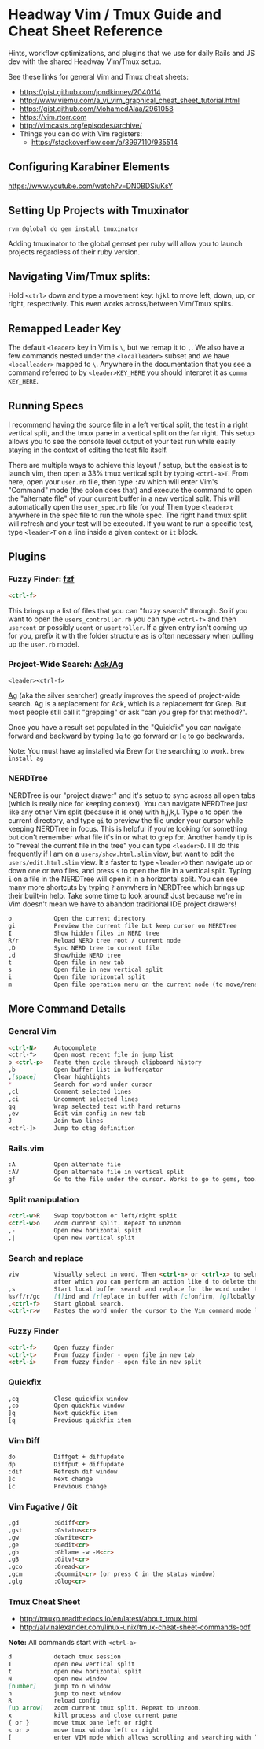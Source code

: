 # Headway Vim / Tmux Guide and Cheat Sheet Reference

Hints, workflow optimizations, and plugins that we use for daily Rails and JS dev with the shared Headway Vim/Tmux setup.

See these links for general Vim and Tmux cheat sheets:
  * https://gist.github.com/jondkinney/2040114
  * http://www.viemu.com/a_vi_vim_graphical_cheat_sheet_tutorial.html
  * https://gist.github.com/MohamedAlaa/2961058
  * https://vim.rtorr.com
  * http://vimcasts.org/episodes/archive/
  * Things you can do with Vim registers:
    - https://stackoverflow.com/a/3997110/935514

## Configuring Karabiner Elements

https://www.youtube.com/watch?v=DN0BDSiuKsY

## Setting Up Projects with Tmuxinator

    rvm @global do gem install tmuxinator

Adding tmuxinator to the global gemset per ruby will allow you to launch projects regardless of their ruby version.

## Navigating Vim/Tmux splits:

Hold `<ctrl>` down and type a movement key: `hjkl` to move left, down, up, or right, respectively. This even works across/between Vim/Tmux splits.

## Remapped Leader Key

The default `<leader>` key in Vim is `\`, but we remap it to `,`. We also have a few commands nested under the `<localleader>` subset and we have `<localleader>` mapped to `\`. Anywhere in the documentation that you see a command referred to by `<leader>KEY_HERE` you should interpret it as `comma KEY_HERE`.

## Running Specs

I recommend having the source file in a left vertical split, the test in a right vertical split, and the tmux pane in a vertical split on the far right. This setup allows you to see the console level output of your test run while easily staying in the context of editing the test file itself.

There are multiple ways to achieve this layout / setup, but the easiest is to launch vim, then open a 33% tmux vertical split by typing `<ctrl-a>T`. From here, open your `user.rb` file, then type `:AV` which will enter Vim's "Command" mode (the colon does that) and execute the command to open the "alternate file" of your current buffer in a new vertical split. This will automatically open the `user_spec.rb` file for you! Then type `<leader>t` anywhere in the spec file to run the whole spec. The right hand tmux split will refresh and your test will be executed. If you want to run a specific test, type `<leader>T` on a line inside a given `context` or `it` block.

## Plugins

### Fuzzy Finder: [fzf](https://github.com/junegunn/fzf.vim)
```markdown
<ctrl-f>
```
This brings up a list of files that you can "fuzzy search" through. So if you want to open the `users_controller.rb` you can type `<ctrl-f>` and then `usercont` or possibly `ucont` or `usertroller`. If a given entry isn't coming up for you, prefix it with the folder structure as is often necessary when pulling up the `user.rb` model.


### Project-Wide Search: [Ack/Ag](https://github.com/mileszs/ack.vim)

    <leader><ctrl-f>

[Ag](https://github.com/ggreer/the_silver_searcher) (aka the silver searcher) greatly improves the speed of project-wide search. Ag is a replacement for Ack, which is a replacement for Grep. But most people still call it "grepping" or ask "can you grep for that method?".

Once you have a result set populated in the "Quickfix" you can navigate forward and backward by typing `]q` to go forward or `[q` to go backwards.

Note: You must have `ag` installed via Brew for the searching to work. `brew install ag`


### NERDTree

NERDTree is our "project drawer" and it's setup to sync across all open tabs (which is really nice for keeping context). You can navigate NERDTree just like any other Vim split (because it is one) with h,j,k,l. Type `o` to open the current directory, and type `gi` to preview the file under your cursor while keeping NERDTree in focus. This is helpful if you're looking for something but don't remember what file it's in or what to grep for. Another handy tip is to "reveal the current file in the tree" you can type `<leader>D`. I'll do this frequently if I am on a `users/show.html.slim` view, but want to edit the `users/edit.html.slim` view. It's faster to type `<leader>D` then navigate up or down one or two files, and press `s` to open the file in a vertical split. Typing `i` on a file in the NERDTree will open it in a horizontal split. You can see many more shortcuts by typing `?` anywhere in NERDTree which brings up their built-in help. Take some time to look around! Just because we're in Vim doesn't mean we have to abandon traditional IDE project drawers!

```markdown
o            Open the current directory
gi           Preview the current file but keep cursor on NERDTree
I            Show hidden files in NERD tree
R/r          Reload NERD tree root / current node
,D           Sync NERD tree to current file
,d           Show/hide NERD tree
t            Open file in new tab
s            Open file in new vertical split
i            Open file horizontal split
m            Open file operation menu on the current node (to move/rename/delete)
```

## More Command Details

### General Vim
```markdown
<ctrl-N>     Autocomplete
<ctrl-^>     Open most recent file in jump list
p <ctrl-p>   Paste then cycle through clipboard history
,b           Open buffer list in buffergator
,[space]     Clear highlights
*            Search for word under cursor
,cl          Comment selected lines
,ci          Uncomment selected lines
gq           Wrap selected text with hard returns
,ev          Edit vim config in new tab
J            Join two lines
<ctrl-]>     Jump to ctag definition
```

### Rails.vim
```markdown
:A           Open alternate file
:AV          Open alternate file in vertical split
gf           Go to the file under the cursor. Works to go to gems, too.
```

### Split manipulation
```markdown
<ctrl-w>R    Swap top/bottom or left/right split
<ctrl-w>o    Zoom current split. Repeat to unzoom
,-           Open new horizontal split
,|           Open new vertical split
```

### Search and replace
```markdown
viw          Visually select in word. Then <ctrl-n> or <ctrl-x> to select more or fewer matchds
             after which you can perform an action like d to delete them all, or c to change them all with multiple cursors
,s           Start local buffer search and replace for the word under the cursor
%s/f/r/gc    [f]ind and [r]eplace in buffer with [c]onfirm, [g]lobally
,<ctrl-f>    Start global search.
<ctrl-r>w    Pastes the word under the cursor to the Vim command mode line. Hold <ctrl> down and press r, release r, then press w
```

### Fuzzy Finder
```markdown
<ctrl-f>     Open fuzzy finder
<ctrl-t>     From fuzzy finder - open file in new tab
<ctrl-i>     From fuzzy finder - open file in new split
```

### Quickfix
```markdown
,cq          Close quickfix window
,co          Open quickfix window
]q           Next quickfix item
[q           Previous quickfix item
```

### Vim Diff
```markdown
do           Diffget + diffupdate
dp           Diffput + diffupdate
:dif         Refresh dif window
]c           Next change
[c           Previous change
```

### Vim Fugative / Git
```markdown
,gd          :Gdiff<cr>
,gst         :Gstatus<cr>
,gw          :Gwrite<cr>
,ge          :Gedit<cr>
,gb          :Gblame -w -M<cr>
,gB          :Gitv!<cr>
,gco         :Gread<cr>
,gcm         :Gcommit<cr> (or press C in the status window)
,glg         :Glog<cr>
```

### Tmux Cheat Sheet
- http://tmuxp.readthedocs.io/en/latest/about_tmux.html
- http://alvinalexander.com/linux-unix/tmux-cheat-sheet-commands-pdf

**Note:** All commands start with `<ctrl-a>`

```markdown
d            detach tmux session
T            open new vertical split
t            open new horizontal split
N            open new window
[number]     jump to n window
n            jump to next window
R            reload config
[up arrow]   zoom current tmux split. Repeat to unzoom.
x            kill process and close current pane
{ or }       move tmux pane left or right
< or >       move tmux window left or right
[            enter VIM mode which allows scrolling and searching with “/"
```
